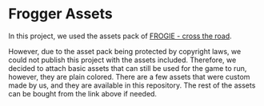 # Frogger Assets
In this project, we used the assets pack of [FROGIE - cross the road](https://graphicriver.net/item/frogie-the-cross-road/32632988?utm_source=Iterable&utm_medium=email&utm_campaign=market_email_workflow_t_orderconfirmation_all).

However, due to the asset pack being protected by copyright laws, we could not publish this project with the assets included. Therefore, we decided to attach basic assets that can still be used for the game to run, however, they are plain colored. There are a few assets that were custom made by us, and they are available in this repository. The rest of the assets can be bought from the link above if needed.